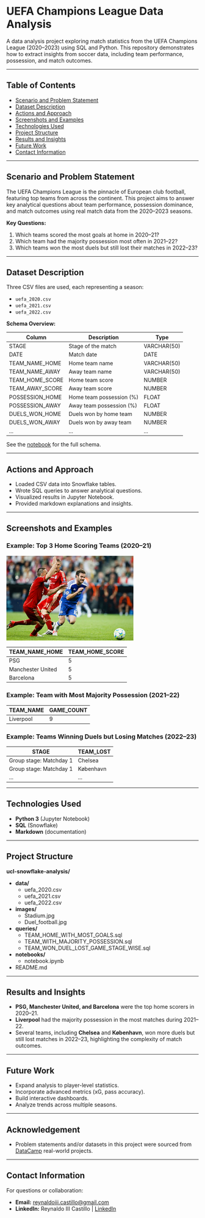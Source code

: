 # UEFA Champions League Data Analysis

A data analysis project exploring match statistics from the UEFA Champions League (2020–2023) using SQL and Python. This repository demonstrates how to extract insights from soccer data, including team performance, possession, and match outcomes.

---

## Table of Contents

- [Scenario and Problem Statement](#scenario-and-problem-statement)
- [Dataset Description](#dataset-description)
- [Actions and Approach](#actions-and-approach)
- [Screenshots and Examples](#screenshots-and-examples)
- [Technologies Used](#technologies-used)
- [Project Structure](#project-structure)
- [Results and Insights](#results-and-insights)
- [Future Work](#future-work)
- [Contact Information](#contact-information)

---

## Scenario and Problem Statement

The UEFA Champions League is the pinnacle of European club football, featuring top teams from across the continent. This project aims to answer key analytical questions about team performance, possession dominance, and match outcomes using real match data from the 2020–2023 seasons.

**Key Questions:**

1. Which teams scored the most goals at home in 2020–21?
2. Which team had the majority possession most often in 2021–22?
3. Which teams won the most duels but still lost their matches in 2022–23?

---

## Dataset Description

Three CSV files are used, each representing a season:

- `uefa_2020.csv`
- `uefa_2021.csv`
- `uefa_2022.csv`

**Schema Overview:**

| Column          | Description              | Type        |
| --------------- | ------------------------ | ----------- |
| STAGE           | Stage of the match       | VARCHAR(50) |
| DATE            | Match date               | DATE        |
| TEAM_NAME_HOME  | Home team name           | VARCHAR(50) |
| TEAM_NAME_AWAY  | Away team name           | VARCHAR(50) |
| TEAM_HOME_SCORE | Home team score          | NUMBER      |
| TEAM_AWAY_SCORE | Away team score          | NUMBER      |
| POSSESSION_HOME | Home team possession (%) | FLOAT       |
| POSSESSION_AWAY | Away team possession (%) | FLOAT       |
| DUELS_WON_HOME  | Duels won by home team   | NUMBER      |
| DUELS_WON_AWAY  | Duels won by away team   | NUMBER      |
| ...             | ...                      | ...         |

See the [notebook](notebooks/notebook.ipynb) for the full schema.

---

## Actions and Approach

- Loaded CSV data into Snowflake tables.
- Wrote SQL queries to answer analytical questions.
- Visualized results in Jupyter Notebook.
- Provided markdown explanations and insights.

---

## Screenshots and Examples

### Example: Top 3 Home Scoring Teams (2020–21)

![Top Home Scorers](images/Duel_football.jpg)

| TEAM_NAME_HOME    | TEAM_HOME_SCORE |
| ----------------- | --------------- |
| PSG               | 5               |
| Manchester United | 5               |
| Barcelona         | 5               |

### Example: Team with Most Majority Possession (2021–22)

| TEAM_NAME | GAME_COUNT |
| --------- | ---------- |
| Liverpool | 9          |

### Example: Teams Winning Duels but Losing Matches (2022–23)

| STAGE                   | TEAM_LOST |
| ----------------------- | --------- |
| Group stage: Matchday 1 | Chelsea   |
| Group stage: Matchday 1 | København |
| ...                     | ...       |

---

## Technologies Used

- **Python 3** (Jupyter Notebook)
- **SQL** (Snowflake)
- **Markdown** (documentation)

---

## Project Structure

**ucl-snowflake-analysis/**

- **data/**
  - uefa_2020.csv
  - uefa_2021.csv
  - uefa_2022.csv
- **images/**
  - Stadium.jpg
  - Duel_football.jpg
- **queries/**
  - TEAM_HOME_WITH_MOST_GOALS.sql
  - TEAM_WITH_MAJORITY_POSSESSION.sql
  - TEAM_WON_DUEL_LOST_GAME_STAGE_WISE.sql
- **notebooks/**
  - notebook.ipynb
- README.md

---

## Results and Insights

- **PSG, Manchester United, and Barcelona** were the top home scorers in 2020–21.
- **Liverpool** had the majority possession in the most matches during 2021–22.
- Several teams, including **Chelsea** and **København**, won more duels but still lost matches in 2022–23, highlighting the complexity of match outcomes.

---

## Future Work

- Expand analysis to player-level statistics.
- Incorporate advanced metrics (xG, pass accuracy).
- Build interactive dashboards.
- Analyze trends across multiple seasons.

---

## Acknowledgement

- Problem statements and/or datasets in this project were sourced from [DataCamp](https://www.datacamp.com/) real-world projects.

---

## Contact Information

For questions or collaboration:

- **Email:** reynaldoiii.castillo@gmail.com
- **LinkedIn:** Reynaldo III Castillo | [LinkedIn](https://www.linkedin.com/in/reynaldo-iii-castillo-975120303)

